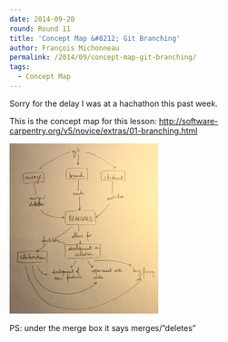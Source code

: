 ```yaml
---
date: 2014-09-20
round: Round 11
title: 'Concept Map &#8212; Git Branching'
author: François Michonneau
permalink: /2014/09/concept-map-git-branching/
tags:
  - Concept Map
---
```

Sorry for the delay I was at a hachathon this past week.

This is the concept map for this lesson: http://software-carpentry.org/v5/novice/extras/01-branching.html

[<img src="/uploads/2014/09/swc-262x300.jpg" alt="swc" width="262" height="300" class="alignnone size-medium wp-image-8897" />][1]

PS: under the merge box it says merges/&#8221;deletes&#8221;

 [1]: /uploads/2014/09/swc.jpg
